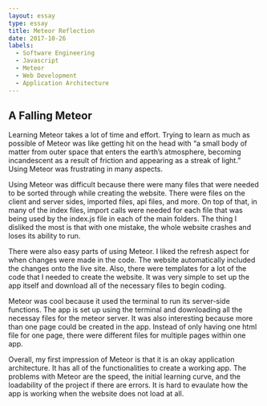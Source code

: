 ```yaml
---
layout: essay
type: essay
title: Meteor Reflection
date: 2017-10-26
labels:
  - Software Engineering
  - Javascript
  - Meteor
  - Web Development
  - Application Architecture
---
```

## A Falling Meteor
Learning Meteor takes a lot of time and effort. Trying to learn as much as possible of Meteor was like getting hit on the head with “a small body of matter from outer space that enters the earth’s atmosphere, becoming incandescent as a result of friction and appearing as a streak of light.” Using Meteor was frustrating in many aspects.

Using Meteor was difficult because there were many files that were needed to be sorted through while creating the website. There were files on the client and server sides, imported files, api files, and more. On top of that, in many of the index files, import calls were needed for each file that was being used by the index.js file in each of the main folders. The thing I disliked the most is that with one mistake, the whole website crashes and loses its ability to run.

There were also easy parts of using Meteor. I liked the refresh aspect for when changes were made in the code. The website automatically included the changes onto the live site. Also, there were templates for a lot of the code that I needed to create the website. It was very simple to set up the app itself and download all of the necessary files to begin coding.

Meteor was cool because it used the terminal to run its server-side functions. The app is set up using the terminal and downloading all the necessay files for the meteor server. It was also interesting because more than one page could be created in the app. Instead of only having one html file for one page, there were different files for multiple pages within one app.

Overall, my first impression of Meteor is that it is an okay application architecture. It has all of the functionalities to create a working app. The problems with Meteor are the speed, the initial learning curve, and the loadability of the project if there are errors. It is hard to evaulate how the app is working when the website does not load at all.
